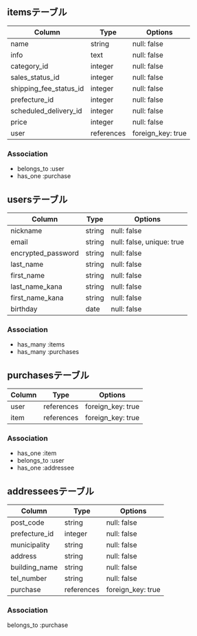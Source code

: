 ## itemsテーブル

| Column                   | Type       | Options     |
| ------------------------ | ---------- | ----------- |
| name                | string     | null: false |
| info                | text       | null: false |
| category_id            | integer    | null: false |
| sales_status_id        | integer    | null: false |
| shipping_fee_status_id | integer    | null: false |
| prefecture_id          | integer    | null: false |
| scheduled_delivery_id  | integer    | null: false |
| price               | integer       | null: false |
| user                     | references    | foreign_key: true |


### Association
- belongs_to :user
- has_one :purchase


## usersテーブル

| Column          | Type   | Options     |
| --------------- | ------ | ----------- |
| nickname        | string | null: false |
| email           | string | null: false, unique: true |
| encrypted_password        | string | null: false |
| last_name       | string | null: false |
| first_name      | string | null: false |
| last_name_kana  | string | null: false |
| first_name_kana | string | null: false |
| birthday        | date   | null: false |

### Association
- has_many :items
- has_many :purchases


## purchasesテーブル
| Column           | Type       | Options            |
| ---------------- | ---------- | ------------------ |
| user             | references | foreign_key: true  |
| item             | references | foreign_key: true  |


### Association
- has_one :item
- belongs_to :user
- has_one :addressee



## addresseesテーブル

| Column           | Type       | Options            |
| ---------------- | ---------- | ------------------ |
| post_code        | string     | null: false        |
| prefecture_id    | integer    | null: false        |
| municipality   | string     | null: false        |
| address          | string     | null: false        |
| building_name    | string     | null: false        |
| tel_number       | string     | null: false        |
| purchase         | references | foreign_key: true  |

### Association
belongs_to :purchase
